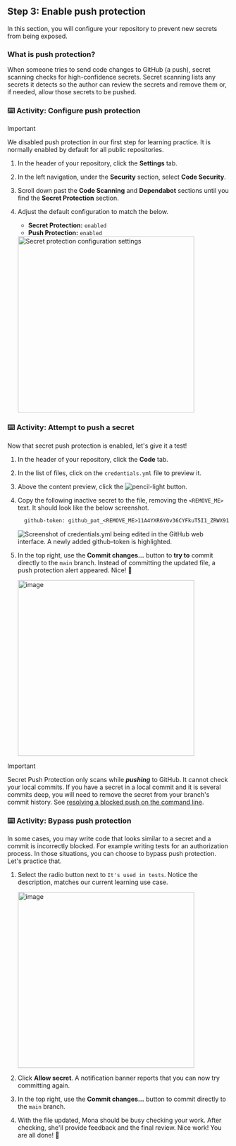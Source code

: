 ## Step 3: Enable push protection

In this section, you will configure your repository to prevent new secrets from being exposed.

### What is push protection?

When someone tries to send code changes to GitHub (a push), secret scanning checks for high-confidence secrets. Secret scanning lists any secrets it detects so the author can review the secrets and remove them or, if needed, allow those secrets to be pushed.

### :keyboard: Activity: Configure push protection

> [!IMPORTANT]
> We disabled push protection in our first step for learning practice. It is normally enabled by default for all public repositories.

1. In the header of your repository, click the **Settings** tab.
2. In the left navigation, under the **Security** section, select **Code Security**.
3. Scroll down past the **Code Scanning** and **Dependabot** sections until you find the **Secret Protection** section.
4. Adjust the default configuration to match the below.

   - **Secret Protection:** `enabled`
   - **Push Protection:** `enabled`

   <img width="400" alt="Secret protection configuration settings" src="https://github.com/user-attachments/assets/4ecbc9a5-f1b2-4b68-8a1e-667dee7a7661" />

### :keyboard: Activity: Attempt to push a secret

Now that secret push protection is enabled, let's give it a test!

1. In the header of your repository, click the **Code** tab.
2. In the list of files, click on the `credentials.yml` file to preview it.
3. Above the content preview, click the ![pencil-light](https://github.com/user-attachments/assets/a3529727-7b2f-4811-b943-ffabcf0b7d1e) button.
4. Copy the following inactive secret to the file, removing the `<REMOVE_ME>` text. It should look like the below screenshot.

   ```txt
     github-token: github_pat_<REMOVE_ME>11A4YXR6Y0v36CYFkuT5I1_ZRWX91c8k0waSN6x7AiVJ6zZ9ZHUQXBblBqFQpKd23V6CL7MWMPopnmBxzn
   ```

   ![Screenshot of credentials.yml being edited in the GitHub web interface. A newly added github-token is highlighted.](https://github.com/user-attachments/assets/5b9a0925-1e91-4568-b13b-d7f438504dde)

5. In the top right, use the **Commit changes...** button to **try to** commit directly to the `main` branch. Instead of committing the updated file, a push protection alert appeared. Nice! 🥰

   <img width="400" alt="image" src="https://github.com/user-attachments/assets/19099848-4191-4fd7-b52b-be521d7f356c" />

> [!IMPORTANT]
> Secret Push Protection only scans while _**pushing**_ to GitHub. It cannot check your local commits. If you have a secret in a local commit and it is several commits deep, you will need to remove the secret from your branch's commit history. See [resolving a blocked push on the command line](https://docs.github.com/en/code-security/secret-scanning/pushing-a-branch-blocked-by-push-protection#resolving-a-blocked-push-on-the-command-line).

### :keyboard: Activity: Bypass push protection

In some cases, you may write code that looks similar to a secret and a commit is incorrectly blocked. For example writing tests for an authorization process. In those situations, you can choose to bypass push protection. Let's practice that.

1. Select the radio button next to `It's used in tests`. Notice the description, matches our current learning use case.

   <img width="400" alt="image" src="https://github.com/user-attachments/assets/04b51b50-c93b-4bce-ab2a-988ab42e8db2" />

2. Click **Allow secret**. A notification banner reports that you can now try committing again.

3. In the top right, use the **Commit changes...** button to commit directly to the `main` branch.

4. With the file updated, Mona should be busy checking your work. After checking, she'll provide feedback and the final review. Nice work! You are all done! 🎉
